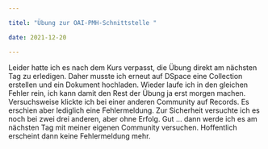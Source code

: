 ```yaml
---

titel: "Übung zur OAI-PMH-Schnittstelle "

date: 2021-12-20

---
```


Leider hatte ich es nach dem Kurs verpasst, die Übung direkt am nächsten Tag zu erledigen. Daher musste ich erneut auf DSpace eine Collection erstellen und ein Dokument hochladen. Wieder laufe ich in den gleichen Fehler rein, ich kann damit den Rest der Übung ja erst morgen machen. Versuchsweise klickte ich bei einer anderen Community auf Records. Es erschien aber lediglich eine Fehlermeldung. Zur Sicherheit versuchte ich es noch bei zwei drei anderen, aber ohne Erfolg. Gut … dann werde ich es am nächsten Tag mit meiner eigenen Community versuchen. Hoffentlich erscheint dann keine Fehlermeldung mehr. 


